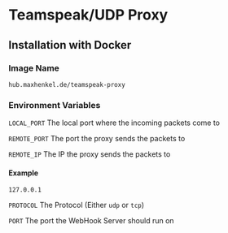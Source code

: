# Teamspeak/UDP Proxy

## Installation with Docker

### Image Name

    hub.maxhenkel.de/teamspeak-proxy

### Environment Variables

`LOCAL_PORT` The local port where the incoming packets come to

`REMOTE_PORT` The port the proxy sends the packets to

`REMOTE_IP` The IP the proxy sends the packets to

#### Example
    
    127.0.0.1

`PROTOCOL` The Protocol (Either `udp` or `tcp`)

`PORT` The port the WebHook Server should run on


[//]: # ( Proxy Repository https://github.com/MengRao/TCP-UDP-Proxy )
[//]: # ( Install libboost sudo apt-get install libboost-all-dev )
[//]: # ( Libboost path /usr/lib/x86_64-linux-gnu/ [libboost] )